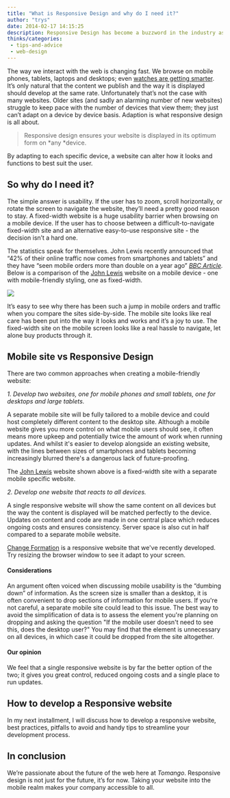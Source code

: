 ```yaml
---
title: "What is Responsive Design and why do I need it?"
author: "trys"
date: 2014-02-17 14:15:25
description: Responsive Design has become a buzzword in the industry as of late. What is it and why do you need it? All will be revealed...
thinks/categories: 
 - tips-and-advice
 - web-design
---
```


The way we interact with the web is changing fast. We browse on mobile phones, tablets, laptops and desktops; even [watches are getting smarter](https://getpebble.com/). It’s only natural that the content we publish and the way it is displayed should develop at the same rate. Unfortunately that’s not the case with many websites. Older sites (and sadly an alarming number of new websites) struggle to keep pace with the number of devices that view them; they just can’t adapt on a device by device basis. Adaption is what responsive design is all about.

> Responsive design ensures your website is displayed in its optimum form on *any *device.

By adapting to each specific device, a website can alter how it looks and functions to best suit the user.

## So why do I need it?

The simple answer is usability. If the user has to zoom, scroll horizontally, or rotate the screen to navigate the website, they’ll need a pretty good reason to stay. A fixed-width website is a huge usability barrier when browsing on a mobile device. If the user has to choose between a difficult-to-navigate fixed-width site and an alternative easy-to-use responsive site - the decision isn’t a hard one.

The statistics speak for themselves. John Lewis recently announced that “42% of their online traffic now comes from smartphones and tablets” and they have “seen mobile orders more than double on a year ago” <cite>[BBC Article](http://www.bbc.co.uk/news/business-25175755).</cite> Below is a comparison of the [John Lewis](http://johnlewis.com) website on a mobile device - one with mobile-friendly styling, one as fixed-width.

![](images/blog/john_lewis_comparison-719x630.png)

It’s easy to see why there has been such a jump in mobile orders and traffic when you compare the sites side-by-side. The mobile site looks like real care has been put into the way it looks and works and it’s a joy to use. The fixed-width site on the mobile screen looks like a real hassle to navigate, let alone buy products through it.

## Mobile site vs Responsive Design

There are two common approaches when creating a mobile-friendly website:

*1. Develop two websites, one for mobile phones and small tablets, one for desktops and large tablets.*

A separate mobile site will be fully tailored to a mobile device and could host completely different content to the desktop site. Although a mobile website gives you more control on what mobile users should see, it often means more upkeep and potentially twice the amount of work when running updates. And whilst it's easier to develop alongside an existing website, with the lines between sizes of smartphones and tablets becoming increasingly blurred there's a dangerous lack of future-proofing.

The [John Lewis](http://www.johnlewis.com/) website shown above is a fixed-width site with a separate mobile specific website.

*2. Develop one website that reacts to all devices.*

A single responsive website will show the same content on all devices but the way the content is displayed will be matched perfectly to the device. Updates on content and code are made in one central place which reduces ongoing costs and ensures consistency. Server space is also cut in half compared to a separate mobile website.

[Change Formation](http://www.changeformation.co.uk/) is a responsive website that we've recently developed. Try resizing the browser window to see it adapt to your screen.

#### Considerations

An argument often voiced when discussing mobile usability is the “dumbing down” of information. As the screen size is smaller than a desktop, it is often convenient to drop sections of information for mobile users. If you're not careful, a separate mobile site could lead to this issue. The best way to avoid the simplification of data is to assess the element you're planning on dropping and asking the question "If the mobile user doesn't need to see this, does the desktop user?" You may find that the element is unnecessary on all devices, in which case it could be dropped from the site altogether.

#### Our opinion

We feel that a single responsive website is by far the better option of the two; it gives you great control, reduced ongoing costs and a single place to run updates.

## How to develop a Responsive website

In my next installment, I will discuss how to develop a responsive website, best practices, pitfalls to avoid and handy tips to streamline your development process.

## In conclusion

We’re passionate about the future of the web here at *Tomango*. Responsive design is not just for the future, it’s for now. Taking your website into the mobile realm makes your company accessible to all.


